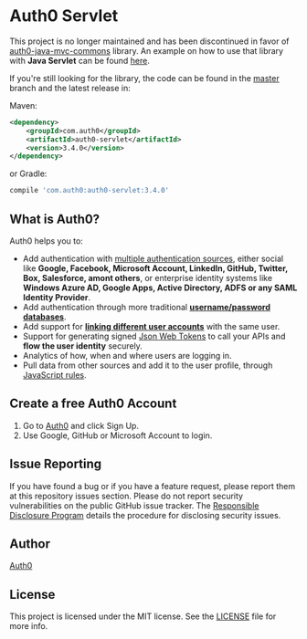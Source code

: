 # Auth0 Servlet

This project is no longer maintained and has been discontinued in favor of [auth0-java-mvc-commons](https://github.com/auth0/auth0-java-mvc-common) library. An example on how to use that library with **Java Servlet** can be found [here](https://auth0.com/docs/quickstart/webapp/java).


If you're still looking for the library, the code can be found in the [master](https://github.com/auth0/auth0-servlet/tree/master) branch and the latest release in:

Maven:

```xml
<dependency>
    <groupId>com.auth0</groupId>
    <artifactId>auth0-servlet</artifactId>
    <version>3.4.0</version>
</dependency>
```

or Gradle:

```gradle
compile 'com.auth0:auth0-servlet:3.4.0'
```


## What is Auth0?

Auth0 helps you to:

* Add authentication with [multiple authentication sources](https://docs.auth0.com/identityproviders), either social like **Google, Facebook, Microsoft Account, LinkedIn, GitHub, Twitter, Box, Salesforce, amont others**, or enterprise identity systems like **Windows Azure AD, Google Apps, Active Directory, ADFS or any SAML Identity Provider**.
* Add authentication through more traditional **[username/password databases](https://docs.auth0.com/mysql-connection-tutorial)**.
* Add support for **[linking different user accounts](https://docs.auth0.com/link-accounts)** with the same user.
* Support for generating signed [Json Web Tokens](https://docs.auth0.com/jwt) to call your APIs and **flow the user identity** securely.
* Analytics of how, when and where users are logging in.
* Pull data from other sources and add it to the user profile, through [JavaScript rules](https://docs.auth0.com/rules).

## Create a free Auth0 Account

1. Go to [Auth0](https://auth0.com) and click Sign Up.
2. Use Google, GitHub or Microsoft Account to login.

## Issue Reporting

If you have found a bug or if you have a feature request, please report them at this repository issues section. Please do not report security vulnerabilities on the public GitHub issue tracker. The [Responsible Disclosure Program](https://auth0.com/whitehat) details the procedure for disclosing security issues.

## Author

[Auth0](auth0.com)

## License

This project is licensed under the MIT license. See the [LICENSE](LICENSE) file for more info.
